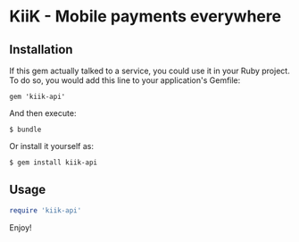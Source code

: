 # KiiK - Mobile payments everywhere

## Installation

If this gem actually talked to a service, you could use it in your Ruby
project. To do so, you would add this line to your application's Gemfile:

    gem 'kiik-api'

And then execute:

    $ bundle

Or install it yourself as:

    $ gem install kiik-api

## Usage

```ruby
require 'kiik-api'

```

Enjoy!
